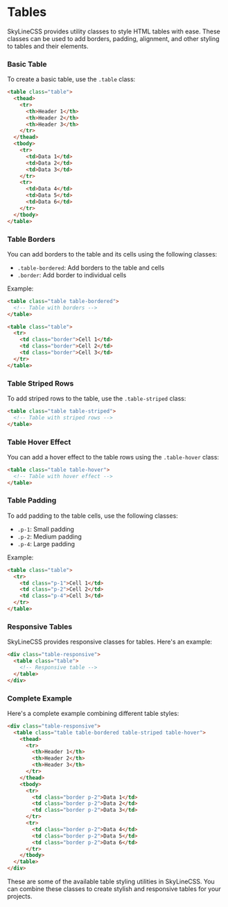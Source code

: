 # Tables

SkyLineCSS provides utility classes to style HTML tables with ease. These classes can be used to add borders, padding, alignment, and other styling to tables and their elements.

### Basic Table

To create a basic table, use the `.table` class:

```html
<table class="table">
  <thead>
    <tr>
      <th>Header 1</th>
      <th>Header 2</th>
      <th>Header 3</th>
    </tr>
  </thead>
  <tbody>
    <tr>
      <td>Data 1</td>
      <td>Data 2</td>
      <td>Data 3</td>
    </tr>
    <tr>
      <td>Data 4</td>
      <td>Data 5</td>
      <td>Data 6</td>
    </tr>
  </tbody>
</table>
```

### Table Borders

You can add borders to the table and its cells using the following classes:

- `.table-bordered`: Add borders to the table and cells
- `.border`: Add border to individual cells

Example:

```html
<table class="table table-bordered">
  <!-- Table with borders -->
</table>

<table class="table">
  <tr>
    <td class="border">Cell 1</td>
    <td class="border">Cell 2</td>
    <td class="border">Cell 3</td>
  </tr>
</table>
```

### Table Striped Rows

To add striped rows to the table, use the `.table-striped` class:

```html
<table class="table table-striped">
  <!-- Table with striped rows -->
</table>
```

### Table Hover Effect

You can add a hover effect to the table rows using the `.table-hover` class:

```html
<table class="table table-hover">
  <!-- Table with hover effect -->
</table>
```

### Table Padding

To add padding to the table cells, use the following classes:

- `.p-1`: Small padding
- `.p-2`: Medium padding
- `.p-4`: Large padding

Example:

```html
<table class="table">
  <tr>
    <td class="p-1">Cell 1</td>
    <td class="p-2">Cell 2</td>
    <td class="p-4">Cell 3</td>
  </tr>
</table>
```

### Responsive Tables

SkyLineCSS provides responsive classes for tables. Here's an example:

```html
<div class="table-responsive">
  <table class="table">
    <!-- Responsive table -->
  </table>
</div>
```

### Complete Example

Here's a complete example combining different table styles:

```html
<div class="table-responsive">
  <table class="table table-bordered table-striped table-hover">
    <thead>
      <tr>
        <th>Header 1</th>
        <th>Header 2</th>
        <th>Header 3</th>
      </tr>
    </thead>
    <tbody>
      <tr>
        <td class="border p-2">Data 1</td>
        <td class="border p-2">Data 2</td>
        <td class="border p-2">Data 3</td>
      </tr>
      <tr>
        <td class="border p-2">Data 4</td>
        <td class="border p-2">Data 5</td>
        <td class="border p-2">Data 6</td>
      </tr>
    </tbody>
  </table>
</div>
```

These are some of the available table styling utilities in SkyLineCSS. You can combine these classes to create stylish and responsive tables for your projects.